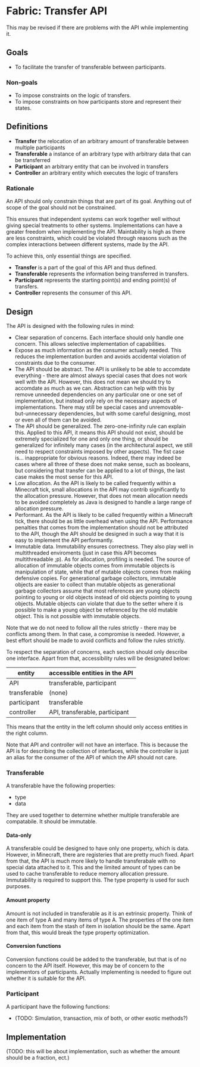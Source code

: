 # Fabric: Transfer API

This may be revised if there are problems with the API while implementing it.

## Goals
- To facilitate the transfer of transferable between participants.
### Non-goals
- To impose constraints on the logic of transfers.
- To impose constraints on how participants store and represent their states.


## Definitions
- **Transfer**
  the relocation of an arbitrary amount of transferable between multiple participants
- **Transferable**
  a instance of an arbitrary type with arbitrary data that can be transferred
- **Participant**
  an arbitrary entity that can be involved in transfers
- **Controller**
  an arbitrary entity which executes the logic of transfers
### Rationale
An API should only constrain things that are part of its goal.
Anything out of scope of the goal should not be constrained.

This ensures that independent systems can work together well without giving special treatments to other systems.
Implementations can have a greater freedom when implementing the API.
Maintability is high as there are less constraints, which could be violated through reasons such as the complex interactions between different systems, made by the API.

To achieve this, only essential things are specified.
- **Transfer** is a part of the goal of this API and thus defined.
- **Transferable** represents the information being transferred in transfers.
- **Participant** represents the starting point(s) and ending point(s) of transfers.
- **Controller** represents the consumer of this API.


## Design
The API is designed with the following rules in mind:
- Clear separation of concerns. Each interface should only handle one concern.  This allows selective implementation of capabilities.
- Expose as much information as the consumer actually needed. This reduces the implementation burden and avoids accidental violation of constraints due to the consumer.
- The API should be abstract.  The API is unlikely to be able to accomdate everything - there are almost always special cases that does not work well with the API.  However, this does not mean we should try to accomdate as much as we can.  Abstraction can help with this by remove unneeded dependencies on any particular one or one set of implementation, but instead only rely on the necessary aspects of implementations.  There may still be special cases and unremovable-but-unnecessary dependencies, but with some careful designing, most or even all of them can be avoided.
- The API should be generalized.  The zero-one-infinity rule can explain this.  Applied to this API, it means this API should not exist, should be extremely specialized for one and only one thing, or should be generalized for infinitely many cases (in the architectural aspect, we still need to respect constraints imposed by other aspects).  The fist case is...  inappropriate for obvious reasons.  Indeed, there may indeed be cases where all three of these does not make sense, such as booleans, but considering that transfer can be applied to a lot of things, the last case makes the most sense for this API.
- Low allocation.  As the API is likely to be called frequently within a Minecraft tick, small allocations in the API may contrib significantly to the allocation pressure.  However, that does not mean allocation needs to be avoided completely as Java is designed to handle a large range of allocation pressure.
- Performant.  As the API is likely to be called frequently within a Minecraft tick, there should be as little overhead when using the API.  Performance penalties that comes from the implementation should not be attributed to the API, though the API should be designed in such a way that it is easy to implement the API performantly.
- Immutable data.  Immutability ensures correctness.  They also play well in multithreaded enviroments (just in case this API becomes multithreadable ;p).  As for allocation, profiling is needed.  The source of allocation of immutable objects comes from immutable objects is manipulation of state, while that of mutable objects comes from making defensive copies.  For generational garbage collectors, immutable objects are easier to collect than mutable objects as generational garbage collectors assume that most references are young objects pointing to young or old objects instead of old objects pointing to young objects.  Mutable objects can violate that due to the setter where it is possible to make a young object be referenced by the old mutable object.  This is not possible with immutable objects.

Note that we do not need to follow all the rules strictly - there may be conflicts among them.
In that case, a compromise is needed.
However, a best effort should be made to avoid conflicts and follow the rules strictly.

To respect the separation of concerns, each section should only describe one interface.
Apart from that, accessibility rules will be designated below:

|entity             |accessible entities in the API                    |
|-------------------|--------------------------------------------------|
|API                |transferable, participant                         |
|transferable       |(none)                                            |
|participant        |transferable                                      |
|controller         |API, transferable, participant                    |
This means that the entity in the left column should only access entities in the right column.

Note that API and controller will not have an interface.
This is because the API is for describing the collection of interfaces,
while the controller is just an alias for the consumer of the API of which the API should not care.

### Transferable
A transferable have the following properties:
- type
- data

They are used together to determine whether multiple transferable are compatabile.
It should be immutable.

#### Data-only
A transferable could be designed to have only one property, which is data.
However, in Minecraft, there are registeries that are pretty much fixed.
Apart from that, the API is much more likely to handle transferabale with no special data attached to it.
This and the limited amount of types can be used to cache transferable to reduce memory allocation pressure.  Immutability is required to support this.
The type property is used for such purposes.
#### Amount property
Amount is not included in transferable as it is an extrinsic property.
Think of one item of type A and many items of type A.
The properties of the one item and each item from the stash of item in isolation should be the same.
Apart from that, this would break the type property optimization.
#### Conversion functions
Conversion functions could be added to the transferable, but that is of no concern to the API itself.
However, this may be of concern to the implementors of participants.  Actually implementing is needed to figure out whether it is suitable for the API.


### Participant
A participant have the following functions:
- (TODO: Simulation, transaction, mix of both, or other exotic methods?)


## Implementation
(TODO: this will be about implementation, such as whether the amount should be a fraction, ect.)
